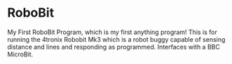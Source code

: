 # RoboBit
My First RoboBit Program, which is my first anything program! This is for running the 4tronix Robobit Mk3 which is a robot buggy capable of sensing distance and lines and responding as programmed. Interfaces with a BBC MicroBit.

